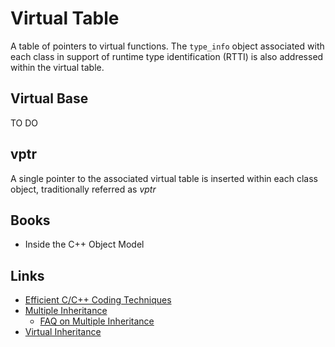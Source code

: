 
# Virtual Table

A table of pointers to virtual functions.
The `type_info` object associated with each class in support of runtime type identification (RTTI) is also addressed within the virtual table.

## Virtual Base

TO DO

## vptr

A single pointer to the associated virtual table is inserted within each class object, traditionally referred as _vptr_

## Books

- Inside the C++ Object Model

## Links

- [Efficient C/C++ Coding Techniques](http://www.open-std.org/jtc1/sc22/wg21/docs/ESC_Boston_01_304_paper.pdf)
- [Multiple Inheritance](https://www.cprogramming.com/tutorial/multiple_inheritance.html)
  - [FAQ on Multiple Inheritance](https://isocpp.org/wiki/faq/multiple-inheritance)
- [Virtual Inheritance](https://www.cprogramming.com/tutorial/virtual_inheritance.html)
